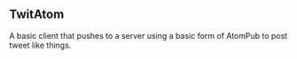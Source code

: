 TwitAtom
--------

A basic client that pushes to a server using a basic form of AtomPub to post tweet like things.
